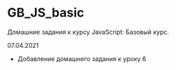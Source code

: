 # GB_JS_basic
Домашние задания к курсу JavaScript: Базовый курс.

07.04.2021
+ Добавление домашнего задания к уроку 6